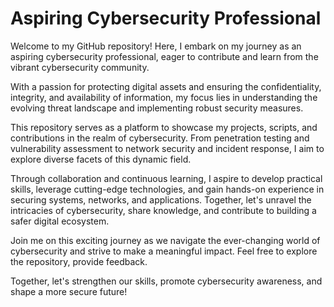 # Aspiring Cybersecurity Professional

Welcome to my GitHub repository! Here, I embark on my journey as an aspiring cybersecurity professional, eager to contribute and learn from the vibrant cybersecurity community.

With a passion for protecting digital assets and ensuring the confidentiality, integrity, and availability of information, my focus lies in understanding the evolving threat landscape and implementing robust security measures.

This repository serves as a platform to showcase my projects, scripts, and contributions in the realm of cybersecurity. From penetration testing and vulnerability assessment to network security and incident response, I aim to explore diverse facets of this dynamic field.

Through collaboration and continuous learning, I aspire to develop practical skills, leverage cutting-edge technologies, and gain hands-on experience in securing systems, networks, and applications. Together, let's unravel the intricacies of cybersecurity, share knowledge, and contribute to building a safer digital ecosystem.

Join me on this exciting journey as we navigate the ever-changing world of cybersecurity and strive to make a meaningful impact. Feel free to explore the repository, provide feedback.

Together, let's strengthen our skills, promote cybersecurity awareness, and shape a more secure future!

